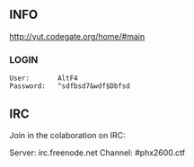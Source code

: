 INFO
----

http://yut.codegate.org/home/#main

### LOGIN

    User:       AltF4
    Password:   ^sdfbsd7&wdf$Dbfsd


IRC
---

Join in the colaboration on IRC:

Server: irc.freenode.net
Channel: #phx2600.ctf
